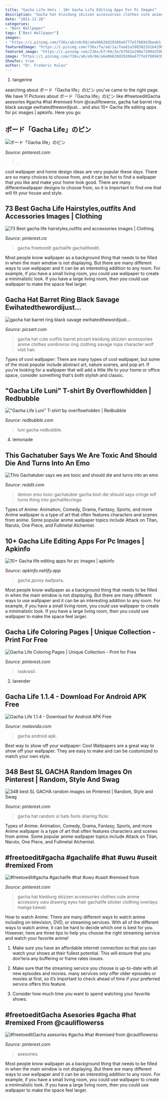 ```yaml
---
title: "Gacha Life Hats : 10+ Gacha Life Editing Apps For Pc Images"
description: "Gacha hat kleidung skizzen accessories clothes cute anime accessory uwu drawing eyes hair gachalife sticker clothing overlays manga kawaii"
date: "2021-11-28"
categories:
- "Best Wallpaper"
tags: ["Best Wallpaper"]
images:
- "https://i.pinimg.com/736x/a6/e9/66/a6e96620d29308a6777e5f86943beeb1.jpg"
featuredImage: "https://i.pinimg.com/736x/fa/ad/1a/faad1a3983021b1b429b569d7c51a51d.jpg"
featured_image: "https://i.pinimg.com/236x/b7/94/2e/b7942e290e739942596c9ef74225a253.jpg"
image: "https://i.pinimg.com/736x/a6/e9/66/a6e96620d29308a6777e5f86943beeb1.jpg"
ShowToc: true
author: "Dr. Frederic Kulas"
---
```



1. tangerine 

	

		
searching about ボード「Gacha life」のピン you've came to the right page. We have 11 Pictures about ボード「Gacha life」のピン like #freetoeditGacha asesories #gacha #hat #remixed from @cauliflowerss, gacha hat barret ring black savage ewihatedthewordijust... and also 10+ Gacha life editing apps for pc images | apkinfo. Here you go:
		
    
## ボード「Gacha Life」のピン

<img loading=lazy src="https://i.pinimg.com/736x/fa/ad/1a/faad1a3983021b1b429b569d7c51a51d.jpg" onerror="this.onerror=null;this.src='https://tse1.mm.bing.net/th?id=OIP.OeacrNdYo6Ysfqe1fA8sZQHaHa&amp;pid=15.1';" alt="ボード「Gacha life」のピン">

_Source: pinterest.com_

>. 

	

cool wallpaper and home design ideas are very popular these days. There are so many choices to choose from, and it can be fun to find a wallpaper that you like and make your home look good. There are many differentwallpaper designs to choose from, so it is important to find one that will fit your house and style.

    
## 73 Best Gacha Life Hairstyles,outfits And Accessories Images | Clothing

<img loading=lazy src="https://i.pinimg.com/236x/b7/94/2e/b7942e290e739942596c9ef74225a253.jpg" onerror="this.onerror=null;this.src='https://tse4.mm.bing.net/th?id=OIP.4jSalzXjWqKAovqo4kSaBgAAAA&amp;pid=15.1';" alt="73 Best gacha life hairstyles,outfits and accessories images | Clothing">

_Source: pinterest.ca_

>gacha freetoedit gachalife gachalifeedit. 

	

Most people know wallpaper as a background thing that needs to be filled in when the main window is not displaying. But there are many different ways to use wallpaper and it can be an interesting addition to any room. For example, if you have a small living room, you could use wallpaper to create a minimalistic look. If you have a large living room, then you could use wallpaper to make the space feel larger.

    
## Gacha Hat Barret Ring Black Savage Ewihatedthewordijust...

<img loading=lazy src="https://cdn140.picsart.com/295660247128211.png" onerror="this.onerror=null;this.src='https://tse2.mm.bing.net/th?id=OIP.NmP9GltGJ3yKHRFUszhc3gHaHa&amp;pid=15.1';" alt="gacha hat barret ring black savage ewihatedthewordijust...">

_Source: picsart.com_

>gacha hat cute outfits barret picsart kleidung skizzen accessories anime clothes sombreros ring clothing savage ropa character wolf visit hair. 

	

Types of cool wallpaper:
There are many types of cool wallpaper, but some of the most popular include abstract art, nature scenes, and pop art. If you're looking for a wallpaper that will add a little life to your home or office space, consider something that's both stylish and classic.

    
## &quot;Gacha Life Luni&quot; T-shirt By Overflowhidden | Redbubble

<img loading=lazy src="https://ih1.redbubble.net/image.809775026.1253/raf,750x1000,075,t,fafafa:ca443f4786.u2.jpg" onerror="this.onerror=null;this.src='https://tse4.mm.bing.net/th?id=OIP.ByWkEA6QKyH4sYHnDeLLJAHaJ4&amp;pid=15.1';" alt="&quot;Gacha Life Luni&quot; T-shirt by overflowhidden | Redbubble">

_Source: redbubble.com_

>luni gacha redbubble. 

	

4. lemonade 

    
## This Gachatuber Says We Are Toxic And Should Die And Turns Into An Emo

<img loading=lazy src="https://preview.redd.it/1fmg0udqbbf41.jpg?auto=webp&amp;s=733b00e42b3d0e598b72ac6a95b6975f5b4d21b1" onerror="this.onerror=null;this.src='https://tse4.mm.bing.net/th?id=OIP.51dorNJZxz5JAeUIqFdQMgHaHS&amp;pid=15.1';" alt="This Gachatuber says we are toxic and should die and turns into an emo">

_Source: reddit.com_

>demon emo toxic gachatuber gacha bish die should says cringe wtf turns thing into gachalifecringe. 

	

Types of Anime: Animation, Comedy, Drama, Fantasy, Sports, and more
Anime wallpaper is a type of art that often features characters and scenes from anime. Some popular anime wallpaper topics include Attack on Titan, Naruto, One Piece, and Fullmetal Alchemist.

    
## 10+ Gacha Life Editing Apps For Pc Images | Apkinfo

<img loading=lazy src="https://i.pinimg.com/736x/ae/f5/75/aef5752aec952d94e5dfc1effde445d2.jpg" onerror="this.onerror=null;this.src='https://tse2.mm.bing.net/th?id=OIP.Qn-WyjF-ibSCtM82DqaQSwHaJH&amp;pid=15.1';" alt="10+ Gacha life editing apps for pc images | apkinfo">

_Source: apkinfo.netlify.app_

>gacha доску выбрать. 

	

Most people know wallpaper as a background thing that needs to be filled in when the main window is not displaying. But there are many different ways to use wallpaper and it can be an interesting addition to any room. For example, if you have a small living room, you could use wallpaper to create a minimalistic look. If you have a large living room, then you could use wallpaper to make the space feel larger.

    
## Gacha Life Coloring Pages | Unique Collection - Print For Free

<img loading=lazy src="https://i.pinimg.com/736x/a6/e9/66/a6e96620d29308a6777e5f86943beeb1.jpg" onerror="this.onerror=null;this.src='https://tse4.mm.bing.net/th?id=OIP.S38-T1YTOfkc27MVboORCQHaKa&amp;pid=15.1';" alt="Gacha Life Coloring Pages | Unique Collection - Print for Free">

_Source: pinterest.com_

>raskrasil. 

	

2. lavender 

    
## Gacha Life 1.1.4 - Download For Android APK Free

<img loading=lazy src="https://imag.malavida.com/mvimgbig/download-fs/gacha-life-22109-7.jpg" onerror="this.onerror=null;this.src='https://tse1.mm.bing.net/th?id=OIP.iWNjZ7989c4t-p1HyH93UgHaDx&amp;pid=15.1';" alt="Gacha Life 1.1.4 - Download for Android APK Free">

_Source: malavida.com_

>gacha android apk. 

	

Best way to show off your wallpaper:
Cool Wallpapers are a great way to show off your wallpaper. They are easy to make and can be customized to match your own style.

    
## 348 Best SL GACHA Random Images On Pinterest | Random, Style And Swag

<img loading=lazy src="https://i.pinimg.com/736x/96/ea/92/96ea92d8eb6c8979bc60860a51973c37--hats-tarot.jpg" onerror="this.onerror=null;this.src='https://tse3.mm.bing.net/th?id=OIP.RSQniPb0VQmyzfUuR7KOiAD6D6&amp;pid=15.1';" alt="348 best SL GACHA random images on Pinterest | Random, Style and Swag">

_Source: pinterest.com_

>gacha hat random sl hats fools sharing flickr. 

	

Types of Anime: Animation, Comedy, Drama, Fantasy, Sports, and more
Anime wallpaper is a type of art that often features characters and scenes from anime. Some popular anime wallpaper topics include Attack on Titan, Naruto, One Piece, and Fullmetal Alchemist.

    
## #freetoedit#gacha #gachalife #hat #uwu #useit #remixed From

<img loading=lazy src="https://i.pinimg.com/originals/5c/40/79/5c40798928dc62a4d01ce6068134ced4.png" onerror="this.onerror=null;this.src='https://tse4.mm.bing.net/th?id=OIP.fOPIljMMH3r-y3RjvEm5-AHaHa&amp;pid=15.1';" alt="#freetoedit#gacha #gachalife #hat #uwu #useit #remixed from">

_Source: pinterest.com_

>gacha hat kleidung skizzen accessories clothes cute anime accessory uwu drawing eyes hair gachalife sticker clothing overlays manga kawaii. 

	

How to watch Anime: There are many different ways to watch anime including on television, DVD, or streaming services.
With all of the different ways to watch anime, it can be hard to decide which one is best for you. However, here are three tips to help you choose the right streaming service and watch your favorite anime!
1. Make sure you have an affordable internet connection so that you can watch your shows at their fullest potential. This will ensure that you don’tera any buffering or frame rates issues.

2. Make sure that the streaming service you choose is up-to-date with all new episodes and movies. many services only offer older episodes or movies at first, so it’s important to check ahead of time if your preferred service offers this feature.

3. Consider how much time you want to spend watching your favorite shows.

    
## #freetoeditGacha Asesories #gacha #hat #remixed From @cauliflowerss

<img loading=lazy src="https://i.pinimg.com/736x/c2/da/ce/c2dace26f0f077d8118d150db1ce5b10.jpg" onerror="this.onerror=null;this.src='https://tse4.mm.bing.net/th?id=OIP.eUdh9b0a9QBIPj4RAoKsXAAAAA&amp;pid=15.1';" alt="#freetoeditGacha asesories #gacha #hat #remixed from @cauliflowerss">

_Source: pinterest.com_

>asesories. 

	

Most people know wallpaper as a background thing that needs to be filled in when the main window is not displaying. But there are many different ways to use wallpaper and it can be an interesting addition to any room. For example, if you have a small living room, you could use wallpaper to create a minimalistic look. If you have a large living room, then you could use wallpaper to make the space feel larger.


